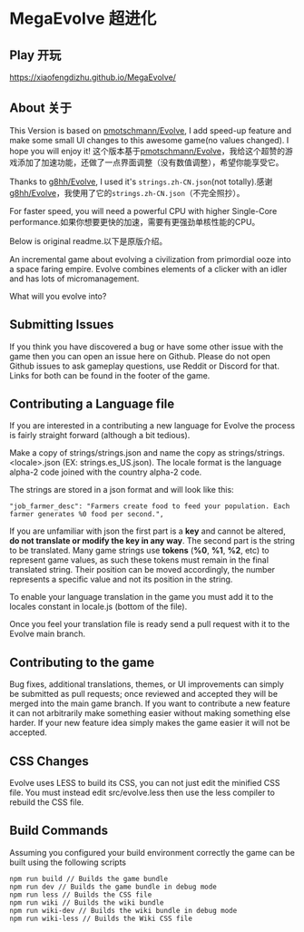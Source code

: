 # MegaEvolve 超进化

## Play 开玩

https://xiaofengdizhu.github.io/MegaEvolve/

## About 关于

This Version is based on [pmotschmann/Evolve](https://github.com/pmotschmann/Evolve), I add speed-up feature and make some small UI changes to this awesome game(no values changed). I hope you will enjoy it!
这个版本基于[pmotschmann/Evolve](https://github.com/pmotschmann/Evolve)，我给这个超赞的游戏添加了加速功能，还做了一点界面调整（没有数值调整），希望你能享受它。

Thanks to [g8hh/Evolve](https://github.com/g8hh/evolve), I used it's `strings.zh-CN.json`(not totally).感谢[g8hh/Evolve](https://github.com/g8hh/evolve)，我使用了它的`strings.zh-CN.json`（不完全照抄）。

For faster speed, you will need a powerful CPU with higher Single-Core performance.如果你想要更快的加速，需要有更强劲单核性能的CPU。

Below is original readme.以下是原版介绍。

An incremental game about evolving a civilization from primordial ooze into a space faring empire.
Evolve combines elements of a clicker with an idler and has lots of micromanagement.

What will you evolve into?

## Submitting Issues
If you think you have discovered a bug or have some other issue with the game then you can open an issue here on Github.
Please do not open Github issues to ask gameplay questions, use Reddit or Discord for that.
Links for both can be found in the footer of the game.

## Contributing a Language file
If you are interested in a contributing a new language for Evolve the process is fairly straight forward (although a bit tedious).

Make a copy of strings/strings.json and name the copy as strings/strings.\<locale\>.json (EX: strings.es_US.json). The locale format is the language alpha-2 code joined with the country alpha-2 code.

The strings are stored in a json format and will look like this:
```
"job_farmer_desc": "Farmers create food to feed your population. Each farmer generates %0 food per second.",
```
If you are unfamiliar with json the first part is a **key** and cannot be altered, **do not translate or modify the key in any way**. The second part is the string to be translated. Many game strings use **tokens** (**%0**, **%1**, **%2**, etc) to represent game values, as such these tokens must remain in the final translated string. Their position can be moved accordingly, the number represents a specific value and not its position in the string.

To enable your language translation in the game you must add it to the locales constant in locale.js (bottom of the file).

Once you feel your translation file is ready send a pull request with it to the Evolve main branch.


## Contributing to the game
Bug fixes, additional translations, themes, or UI improvements can simply be submitted as pull requests; once reviewed and accepted they will be merged into the main game branch. If you want to contribute a new feature it can not arbitrarily make something easier without making something else harder. If your new feature idea simply makes the game easier it will not be accepted.

## CSS Changes
Evolve uses LESS to build its CSS, you can not just edit the minified CSS file. You must instead edit src/evolve.less then use the less compiler to rebuild the CSS file.

## Build Commands
Assuming you configured your build environment correctly the game can be built using the following scripts
```
npm run build // Builds the game bundle
npm run dev // Builds the game bundle in debug mode
npm run less // Builds the CSS file
npm run wiki // Builds the wiki bundle
npm run wiki-dev // Builds the wiki bundle in debug mode
npm run wiki-less // Builds the Wiki CSS file
```
